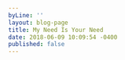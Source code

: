 ```yaml
---
byLine: ''
layout: blog-page
title: My Need Is Your Need
date: 2018-06-09 10:09:54 -0400
published: false
---
```

